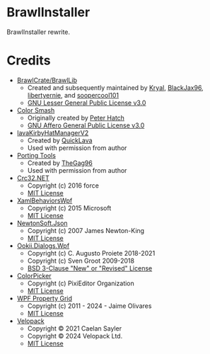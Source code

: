 # BrawlInstaller
BrawlInstaller rewrite.

# Credits
- [BrawlCrate/BrawlLib](https://github.com/soopercool101/BrawlCrate)
    - Created and subsequently maintained by [Kryal](https://code.google.com/archive/p/brawltools/), [BlackJax96](https://code.google.com/archive/p/brawltools2/), [libertyernie](https://github.com/libertyernie/brawltools), and [soopercool101](https://github.com/soopercool101)
    - [GNU Lesser General Public License v3.0](https://github.com/soopercool101/BrawlCrate/blob/master/LICENSE)
- [Color Smash](https://github.com/PeterHatch/color-smash)
    - Originally created by [Peter Hatch](https://github.com/PeterHatch)
    - [GNU Affero General Public License v3.0](https://github.com/PeterHatch/color-smash/blob/master/LICENSE.txt)
- [lavaKirbyHatManagerV2](https://github.com/QuickLava/lavaKirbyHatManagerV2)
    - Created by [QuickLava](https://github.com/QuickLava)
    - Used with permission from author
- [Porting Tools](https://github.com/TheGag96/pm-hax/tree/master/PSA%20Conversion%20Tools)
    - Created by [TheGag96](https://github.com/TheGag96)
    - Used with permission from author
- [Crc32.NET](https://github.com/force-net/Crc32.NET)
    - Copyright (c) 2016 force
    - [MIT License](https://github.com/force-net/Crc32.NET/blob/develop/LICENSE)
- [XamlBehaviorsWpf](https://github.com/Microsoft/XamlBehaviorsWpf)
    - Copyright (c) 2015 Microsoft
    - [MIT License](https://github.com/microsoft/XamlBehaviorsWpf/blob/main/LICENSE)
- [NewtonSoft.Json](https://github.com/JamesNK/Newtonsoft.Json)
    - Copyright (c) 2007 James Newton-King
    - [MIT License](https://github.com/JamesNK/Newtonsoft.Json/blob/master/LICENSE.md)
- [Ookii.Dialogs.Wpf](https://github.com/ookii-dialogs/ookii-dialogs-wpf)
    - Copyright (c) C. Augusto Proiete 2018-2021
    - Copyright (c) Sven Groot         2009-2018
    - [BSD 3-Clause "New" or "Revised" License](https://github.com/ookii-dialogs/ookii-dialogs-wpf/blob/master/LICENSE)
- [ColorPicker](https://github.com/PixiEditor/ColorPicker)
    - Copyright (c) PixiEditor Organization
    - [MIT License](https://github.com/PixiEditor/ColorPicker/blob/master/LICENSE.md)
- [WPF Property Grid](https://github.com/jaime-olivares/wpf-propertygrid)
    - Copyright (c) 2011 - 2024 - Jaime Olivares
    - [MIT License](https://github.com/jaime-olivares/wpf-propertygrid/blob/master/LICENSE)
- [Velopack](https://github.com/velopack/velopack)
    - Copyright © 2021 Caelan Sayler
    - Copyright © 2024 Velopack Ltd.
    - [MIT License](https://github.com/velopack/velopack/blob/develop/LICENSE)
